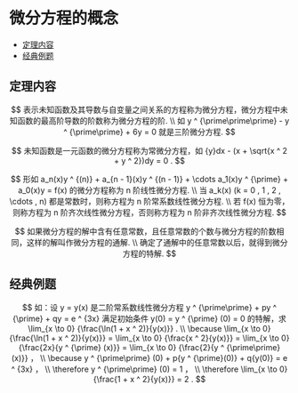 # 微分方程的概念

* [定理内容](#定理内容)
* [经典例题](#经典例题)

## 定理内容

$$
表示未知函数及其导数与自变量之间关系的方程称为微分方程，微分方程中未知函数的最高阶导数的阶数称为微分方程的阶.
\\
如 y ^ {\prime\prime\prime} - y ^ {\prime\prime} + 6y = 0 就是三阶微分方程.
$$

$$
未知函数是一元函数的微分方程称为常微分方程，如 {y}dx - (x + \sqrt{x ^ 2 + y ^ 2})dy = 0 .
$$

$$
形如 a_n(x)y ^ {(n)} + a_{n - 1}(x)y ^ {(n - 1)} + \cdots a_1(x)y ^ {\prime} + a_0(x)y = f(x) 的微分方程称为 n 阶线性微分方程.
\\
当 a_k(x) (k = 0 , 1 , 2 , \cdots , n) 都是常数时，则称方程为 n 阶常系数线性微分方程.
\\
若 f(x) 恒为零，则称方程为 n 阶齐次线性微分方程，否则称方程为 n 阶非齐次线性微分方程.
$$

$$
如果微分方程的解中含有任意常数，且任意常数的个数与微分方程的阶数相同，这样的解叫作微分方程的通解.
\\
确定了通解中的任意常数以后，就得到微分方程的特解.
$$

## 经典例题

$$
如：设 y = y(x) 是二阶常系数线性微分方程 y ^ {\prime\prime} + py ^ {\prime} + qy = e ^ {3x} 满足初始条件 y(0) = y ^ {\prime} (0) = 0 的特解，求 \lim_{x \to 0} {\frac{\ln(1 + x ^ 2)}{y(x)}} .
\\
\because \lim_{x \to 0} {\frac{\ln(1 + x ^ 2)}{y(x)}} = \lim_{x \to 0} {\frac{x ^ 2}{y(x)}} = \lim_{x \to 0} {\frac{2x}{y ^ {\prime} (x)}} = \lim_{x \to 0} {\frac{2}{y ^ {\prime\prime} (x)}} ，
\\
\because y ^ {\prime\prime} (0) + p{y ^ {\prime}(0)} + q{y(0)} = e ^ {3x} ，
\\
\therefore y ^ {\prime\prime} (0) = 1 ，
\\
\therefore \lim_{x \to 0} {\frac{1 + x ^ 2}{y(x)}} = 2 .
$$



